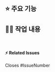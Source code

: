 ## ⭐ 주요 기능 <!-- 구현할 기능(목표)에 대한 간략한 설명 -->

## 👨‍💻 작업 내용 <!-- 구현에 대해 추가 설명이 필요한 경우 기입 -->

<br/>

#### ⚡ Related Issues <!-- 관련된 이슈 번호 기입 -->
Closes #IssueNumber
